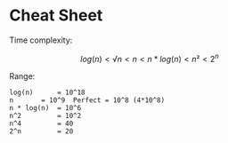 # Cheat Sheet

Time complexity:

$$
log(n) < √n <n < n* log(n) < n²< 2^n
$$

Range:

```
log(n) 	    = 10^18 	
n 	    = 10^9 	Perfect = 10^8 (4*10^8)
n * log(n)  = 10^6
n^2  	    = 10^2 
n^4  	    = 40
2^n 	    = 20
```
